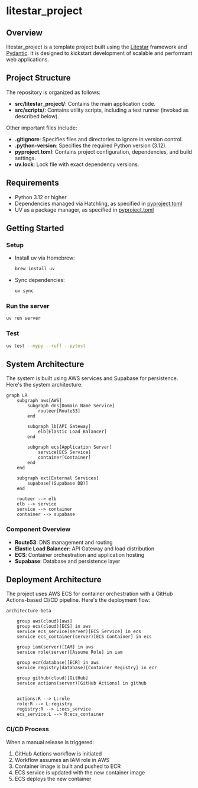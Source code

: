 # litestar_project

## Overview

litestar_project is a template project built using the [Litestar](https://www.litestar.dev) framework and [Pydantic](https://pydantic-docs.helpmanual.io). It is designed to kickstart development of scalable and performant web applications.

## Project Structure

The repository is organized as follows:

- **src/litestar_project/**: Contains the main application code.
- **src/scripts/**: Contains utility scripts, including a test runner (invoked as described below).

Other important files include:

- **.gitignore**: Specifies files and directories to ignore in version control.
- **.python-version**: Specifies the required Python version (3.12).
- **pyproject.toml**: Contains project configuration, dependencies, and build settings.
- **uv.lock**: Lock file with exact dependency versions.

## Requirements

- Python 3.12 or higher
- Dependencies managed via Hatchling, as specified in [pyproject.toml](pyproject.toml)
- UV as a package manager, as specified in [pyproject.toml](pyproject.toml)

## Getting Started

### Setup

- Install uv via Homebrew:
  ```bash
  brew install uv
  ```

- Sync dependencies:
  ```bash
  uv sync
  ```

### Run the server
  ```bash
  uv run server
  ```

### Test
  ```bash
  uv test --mypy --ruff --pytest
  ```

## System Architecture

The system is built using AWS services and Supabase for persistence. Here's the system architecture:

```mermaid
graph LR
    subgraph aws[AWS]
        subgraph dns[Domain Name Service]
            routeer[Route53]
        end
        
        subgraph lb[API Gateway]
            elb[Elastic Load Balancer]
        end
        
        subgraph ecs[Application Server]
            service[ECS Service]
            container[Container]
        end
    end
    
    subgraph ext[External Services]
        supabase[(Supabase DB)]
    end
    
    routeer --> elb
    elb --> service
    service --> container
    container --> supabase
```

### Component Overview

- **Route53**: DNS management and routing
- **Elastic Load Balancer**: API Gateway and load distribution
- **ECS**: Container orchestration and application hosting
- **Supabase**: Database and persistence layer

## Deployment Architecture

The project uses AWS ECS for container orchestration with a GitHub Actions-based CI/CD pipeline. Here's the deployment flow:

```mermaid
architecture-beta
    
    group aws(cloud)[aws]
    group ecs(cloud)[ECS] in aws
    service ecs_service(server)[ECS Service] in ecs
    service ecs_container(server)[ECS Container] in ecs

    group iam(server)[IAM] in aws
    service role(server)[Assume Role] in iam

    group ecr(database)[ECR] in aws
    service registry(database)[Container Registry] in ecr

    group github(cloud)[GitHub]
    service actions(server)[GitHub Actions] in github

    
    actions:R --> L:role
    role:R --> L:registry
    registry:R --> L:ecs_service
    ecs_service:L --> R:ecs_container
```

### CI/CD Process

When a manual release is triggered:

1. GitHub Actions workflow is initiated
2. Workflow assumes an IAM role in AWS
3. Container image is built and pushed to ECR
4. ECS service is updated with the new container image
5. ECS deploys the new container
